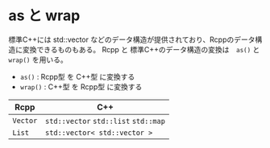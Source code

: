 # as と wrap

標準C++には std::vector などのデータ構造が提供されており、Rcppのデータ構造に変換できるものもある。
Rcpp と 標準C++のデータ構造の変換は　`as()` と `wrap()` を用いる。

* `as()` : Rcpp型 を C++型 に変換する
* `wrap()` : C++型 を Rcpp型 に変換する



| Rcpp | C++ |
| -- | -- |
| `Vector` | `std::vector` `std::list` `std::map`|
| `List` | `std::vector< std::vector >`|



```



```



